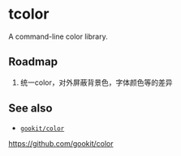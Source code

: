 # tcolor
A command-line color library.

## Roadmap
1. 统一color，对外屏蔽背景色，字体颜色等的差异

## See also
- [`gookit/color`](https://github.com/gookit/color)

https://github.com/gookit/color